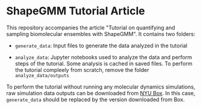 # ShapeGMM Tutorial Article

This repository accompanies the article "Tutorial on quantifying and sampling biomolecular ensembles with ShapeGMM". 
It contains two folders:

- `generate_data`: Input files to generate the data analyzed in the tutorial

- `analyze_data`: Jupyter notebooks used to analyze the data and perform steps of the tutorial. Some analysis is cached in saved files. 
To perform the tutorial compleely from scratch, remove the folder `analyze_data/outputs`

To perform the tutorial without running any molecular dynamics simulations, 
raw simulation data outputs can be downloaded from [NYU Box](https://nyu.box.com/s/7pfuifsoxe2z6yqsgl2qveb3qjhmpkfz). 
In this case, `generate_data` should be replaced by the version downloaded from Box.

